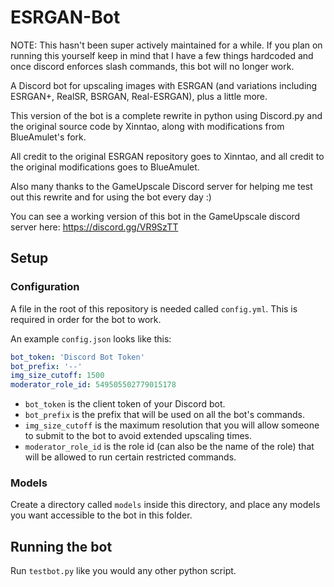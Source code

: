 # ESRGAN-Bot

NOTE: This hasn't been super actively maintained for a while. If you plan on running this yourself keep in mind that I have a few things hardcoded and once discord enforces slash commands, this bot will no longer work.

A Discord bot for upscaling images with ESRGAN (and variations including ESRGAN+, RealSR, BSRGAN, Real-ESRGAN), plus a little more.

This version of the bot is a complete rewrite in python using Discord.py and the original source code by Xinntao, along with modifications from BlueAmulet's fork.

All credit to the original ESRGAN repository goes to Xinntao, and all credit to the original modifications goes to BlueAmulet.

Also many thanks to the GameUpscale Discord server for helping me test out this rewrite and for using the bot every day :)

You can see a working version of this bot in the GameUpscale discord server here: https://discord.gg/VR9SzTT

## Setup

### Configuration

A file in the root of this repository is needed called `config.yml`. This is required in order for the bot to work.

An example `config.json` looks like this:

```yml
bot_token: 'Discord Bot Token'
bot_prefix: '--'
img_size_cutoff: 1500
moderator_role_id: 549505502779015178
```

-   `bot_token` is the client token of your Discord bot.
-   `bot_prefix` is the prefix that will be used on all the bot's commands.
-   `img_size_cutoff` is the maximum resolution that you will allow someone to submit to the bot to avoid extended upscaling times.
-   `moderator_role_id` is the role id (can also be the name of the role) that will be allowed to run certain restricted commands.

### Models

Create a directory called `models` inside this directory, and place any models you want accessible to the bot in this folder.

## Running the bot

Run `testbot.py` like you would any other python script.
